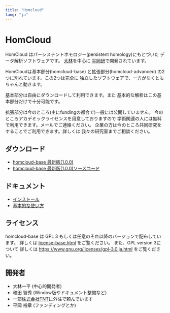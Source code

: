 ```yaml
---
title: "Homcloud"
lang: "ja"
---
```


# HomCloud

HomCloud はパーシステントホモロジー(persistent homology)にもとづいた
データ解析ソフトウェアです。
[大林](http://www.wpi-aimr.tohoku.ac.jp/hiraoka_labo/obayashi/)を中心に
[平岡研](http://www.wpi-aimr.tohoku.ac.jp/hiraoka_labo/)で開発されています。

HomCloudは基本部分(homcloud-base)
と拡張部分(homcloud-advanced)
の2つに別れています。この2つは完全に
独立したソフトウェアで、一方がなくともちゃんと動きます。

基本部分は自由にダウンロードして利用できます。また
基本的な解析はこの基本部分だけで十分可能です。

拡張部分は今のところ(主にfundingの都合で)一般には公開していません。
今のところアカデミックライセンスを用意しておりますので
学術関連の人には無料で利用できます。メールでご連絡ください。
企業の方は今のところ共同研究をすることでご利用できます。詳しくは
我々の研究室までご相談ください。

## <a name="download"> ダウンロード

* [homcloud-base 最新版(1.0.0)](download/homcloud-base-1.0.0.tar.gz)
* [homcloud-base 最新版(1.0.0)ソースコード](download/homcloud-base-src-1.0.0.zip)

## ドキュメント

* [インストール](how-to-install.html)
* [基本的な使い方](basic-usage.html)

## ライセンス

homcloud-base は GPL 3 もしくは任意のそれ以降のバージョンで配布しています。
詳しくは [license-base.html](license-base.html) をご覧ください。
また、GPL version 3について
詳しくは <https://www.gnu.org/licenses/gpl-3.0.ja.html>
をご覧ください。

## 開発者

* 大林一平 (中心的開発者)
* 和田 智秀 (Window版やドキュメント整備など)
* 一部[株式会社TNT](http://www.trans-nt.com/)に外注で頼んでいます
* 平岡 裕章 (ファンディングとか)
